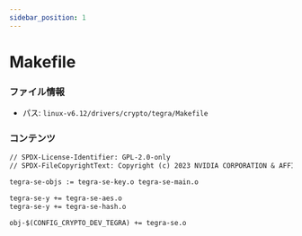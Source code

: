 ```yaml
---
sidebar_position: 1
---
```

# Makefile

### ファイル情報

- パス: `linux-v6.12/drivers/crypto/tegra/Makefile`

### コンテンツ

```txt
// SPDX-License-Identifier: GPL-2.0-only
// SPDX-FileCopyrightText: Copyright (c) 2023 NVIDIA CORPORATION & AFFILIATES. All rights reserved.

tegra-se-objs := tegra-se-key.o tegra-se-main.o

tegra-se-y += tegra-se-aes.o
tegra-se-y += tegra-se-hash.o

obj-$(CONFIG_CRYPTO_DEV_TEGRA) += tegra-se.o

```
